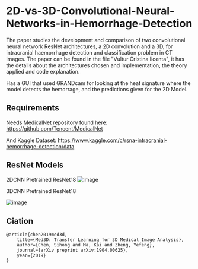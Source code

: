 # 2D-vs-3D-Convolutional-Neural-Networks-in-Hemorrhage-Detection
The paper studies the development and comparison of two convolutional neural network ResNet architectures, a 2D convolution and a 3D, for intracranial haemorrhage detection and classification problem in CT images. The paper can be found in the file "Vultur Cristina licenta", it has the details about the architectures chosen and implementation, the theory applied and code explanation.

Has a GUI that used GRANDcam for looking at the heat signature where the model detects the hemorrage, and the predictions given for the 2D Model.

## Requirements
Needs MedicalNet repository found here:
https://github.com/Tencent/MedicalNet

And Kaggle Dataset:
https://www.kaggle.com/c/rsna-intracranial-hemorrhage-detection/data

## ResNet Models

2DCNN Pretrained ResNet18
![image](https://user-images.githubusercontent.com/48892856/142818658-73119cea-3bfa-4950-a54b-f8ba1c780c72.png)


3DCNN Pretrained ResNet18 

![image](https://user-images.githubusercontent.com/48892856/142818739-7d8ae1a4-6c43-4e22-b9b7-e7ea001ddb43.png)


## Ciation

    @article{chen2019med3d,
        title={Med3D: Transfer Learning for 3D Medical Image Analysis},
        author={Chen, Sihong and Ma, Kai and Zheng, Yefeng},
        journal={arXiv preprint arXiv:1904.00625},
        year={2019}
    }

